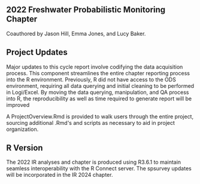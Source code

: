 ## 2022 Freshwater Probabilistic Monitoring Chapter

Coauthored by Jason Hill, Emma Jones, and Lucy Baker. 

## Project Updates 

Major updates to this cycle report involve codifying the data acquisition process. This component streamlines the entire chapter reporting process into the R environment. Previously, R did not have access to the ODS environment, requiring all data querying and initial cleaning to be performed in Logi/Excel. By moving the data querying, manipulation, and QA process into R, the reproducibility as well as time required to generate report will be improved

A ProjectOverview.Rmd is provided to walk users through the entire project, sourcing additional .Rmd's and scripts as necessary to aid in project organization. 

## R Version

The 2022 IR analyses and chapter is produced using R3.6.1 to maintain seamless interoperability with the R Connect server. The spsurvey updates will be incorporated in the IR 2024 chapter.
